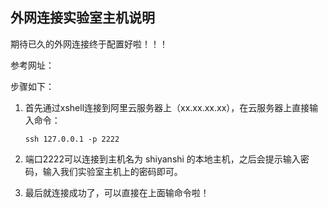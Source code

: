 ## 外网连接实验室主机说明

期待已久的外网连接终于配置好啦！！！

参考网址：

[](https://www.jianshu.com/p/3cd2793ba719 )

步骤如下：

1. 首先通过xshell连接到阿里云服务器上（xx.xx.xx.xx），在云服务器上直接输入命令：

   `ssh 127.0.0.1 -p 2222`

2. 端口2222可以连接到主机名为 shiyanshi 的本地主机，之后会提示输入密码，输入我们实验室主机上的密码即可。

3. 最后就连接成功了，可以直接在上面输命令啦！